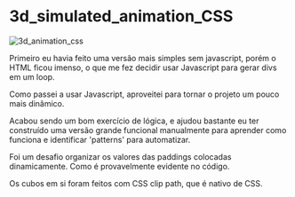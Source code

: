 # 3d_simulated_animation_CSS

![3d_animation_css](https://i.imgur.com/xFEVUYt.png)

Primeiro eu havia feito uma versão mais simples sem javascript, porém o HTML ficou imenso, o que me fez decidir usar Javascript para gerar divs em um loop.

Como passei a usar Javascript, aproveitei para tornar o projeto um pouco mais dinâmico.

Acabou sendo um bom exercício de lógica, e ajudou bastante eu ter construído uma versão grande funcional manualmente para aprender como funciona e identificar 'patterns' para automatizar.

Foi um desafio organizar os valores das paddings colocadas dinamicamente. Como é provavelmente evidente no código.

Os cubos em si foram feitos com CSS clip path, que é nativo de CSS.
